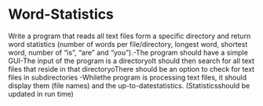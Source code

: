 # Word-Statistics
Write a program that reads all text files form a specific directory and return word statistics (number of words per file/directory, longest word, shortest word, number of “is”, “are” and “you”).-The program should have a simple GUI-The input of the program is a directoryoIt should then search for all text files that reside in that directoryoThere should be an option to check for text files in subdirectories -Whilethe  program  is  processing  text  files,  it  should  display  them  (file  names)  and  the up-to-datestatistics. (Statisticsshould be updated in run time)
